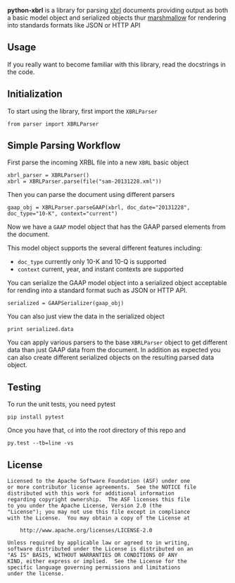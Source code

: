 **python-xbrl** is a library for parsing [xbrl](http://www.xbrl.org/Specification/XBRL-2.1/REC-2003-12-31/XBRL-2.1-REC-2003-12-31+corrected-errata-2013-02-20.html) documents providing output as both a basic model object and serialized objects
thur [marshmallow](http://marshmallow.readthedocs.org/en/latest/) for rendering into standards formats like JSON or HTTP API

Usage
-----

If you really want to become familiar with this library, read
the docstrings in the code.

Initialization
--------------

To start using the library, first import the `XBRLParser`

    from parser import XBRLParser

Simple Parsing Workflow
-----------------------

First parse the incoming XRBL file into a new `XBRL` basic object
    
    xbrl_parser = XBRLParser()
    xbrl = XBRLParser.parse(file("sam-20131228.xml"))
    
Then you can parse the document using different parsers

    gaap_obj = XBRLParser.parseGAAP(xbrl, doc_date="20131228", doc_type="10-K", context="current")
    
Now we have a `GAAP` model object that has the GAAP parsed elements from the document. 

This model object supports the several different features including:

  * `doc_type`  currently only 10-K and 10-Q is supported
  * `context`   current, year, and instant contexts are supported

You can serialize the GAAP model object into a serialized object acceptable for rending into a standard format such as JSON or HTTP API.

    serialized = GAAPSerializer(gaap_obj)
    
You can also just view the data in the serialized object

    print serialized.data
    
You can apply various parsers to the base `XBRLParser` object to get different data than just GAAP data from the document. In addition as expected you can also create different serialized objects on the resulting parsed data object. 

Testing
-------

To run the unit tests, you need pytest

    pip install pytest

Once you have that, `cd` into the root directory of this repo and

    py.test --tb=line -vs

License
-------

    Licensed to the Apache Software Foundation (ASF) under one
    or more contributor license agreements.  See the NOTICE file
    distributed with this work for additional information
    regarding copyright ownership.  The ASF licenses this file
    to you under the Apache License, Version 2.0 (the
    "License"); you may not use this file except in compliance
    with the License.  You may obtain a copy of the License at

        http://www.apache.org/licenses/LICENSE-2.0

    Unless required by applicable law or agreed to in writing,
    software distributed under the License is distributed on an
    "AS IS" BASIS, WITHOUT WARRANTIES OR CONDITIONS OF ANY
    KIND, either express or implied.  See the License for the
    specific language governing permissions and limitations
    under the license.
